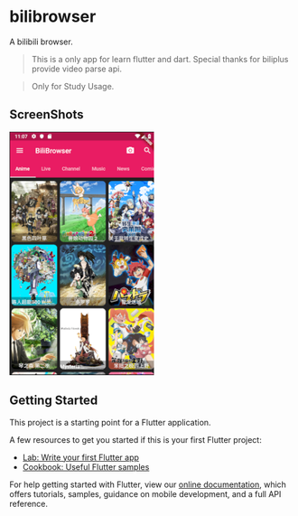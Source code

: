 # bilibrowser

A bilibili browser.

> This is a only app for learn flutter and dart.
> Special thanks for biliplus provide video parse api.

> Only for Study Usage.

## ScreenShots
![](./docs/ScreenShots.png)

## Getting Started

This project is a starting point for a Flutter application.

A few resources to get you started if this is your first Flutter project:

- [Lab: Write your first Flutter app](https://flutter.io/docs/get-started/codelab)
- [Cookbook: Useful Flutter samples](https://flutter.io/docs/cookbook)

For help getting started with Flutter, view our
[online documentation](https://flutter.io/docs), which offers tutorials,
samples, guidance on mobile development, and a full API reference.
